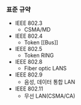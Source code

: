 
### 표준 규약
- IEEE 802.3
	- CSMA/MD
- IEEE 802.4
	- Token [[Bus]]
- IEEE 802.5
	- Token RING
- IEEE 802.8
	- Fiber optic LANS
- IEEE 802.9
	- 음성, 데이터 통합 LAN
- IEEE 802.11
	- 무선 LAN(CSMA/CA)